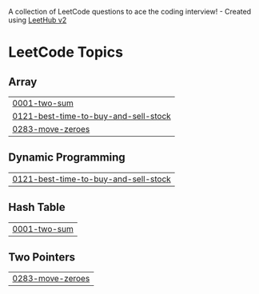 A collection of LeetCode questions to ace the coding interview! - Created using [LeetHub v2](https://github.com/arunbhardwaj/LeetHub-2.0)
<!---LeetCode Topics Start-->
# LeetCode Topics
## Array
|  |
| ------- |
| [0001-two-sum](https://github.com/prince3585/Leetcode_problem/tree/master/0001-two-sum) |
| [0121-best-time-to-buy-and-sell-stock](https://github.com/prince3585/Leetcode_problem/tree/master/0121-best-time-to-buy-and-sell-stock) |
| [0283-move-zeroes](https://github.com/prince3585/Leetcode_problem/tree/master/0283-move-zeroes) |
## Dynamic Programming
|  |
| ------- |
| [0121-best-time-to-buy-and-sell-stock](https://github.com/prince3585/Leetcode_problem/tree/master/0121-best-time-to-buy-and-sell-stock) |
## Hash Table
|  |
| ------- |
| [0001-two-sum](https://github.com/prince3585/Leetcode_problem/tree/master/0001-two-sum) |
## Two Pointers
|  |
| ------- |
| [0283-move-zeroes](https://github.com/prince3585/Leetcode_problem/tree/master/0283-move-zeroes) |
<!---LeetCode Topics End-->